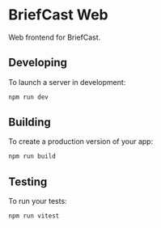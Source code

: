# BriefCast Web

Web frontend for BriefCast.

## Developing

To launch a server in development:

```bash
npm run dev
```

## Building

To create a production version of your app:

```bash
npm run build
```

## Testing

To run your tests:

```bash
npm run vitest
```